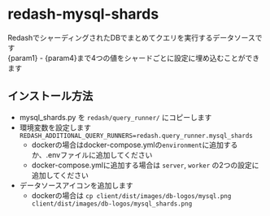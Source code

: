 # redash-mysql-shards

RedashでシャーディングされたDBでまとめてクエリを実行するデータソースです  
{param1} - {param4}まで4つの値をシャードごとに設定に埋め込むことができます

## インストール方法
* mysql_shards.py を `redash/query_runner/` にコピーします
* 環境変数を設定します`REDASH_ADDITIONAL_QUERY_RUNNERS=redash.query_runner.mysql_shards`
  * dockerの場合はdocker-compose.ymlの`environment`に追加するか、.envファイルに追加してください
  * docker-compose.ymlに追加する場合は `server`, `worker` の2つの設定に追加してください
* データソースアイコンを追加します
  * dockerの場合は `cp client/dist/images/db-logos/mysql.png client/dist/images/db-logos/mysql_shards.png`
